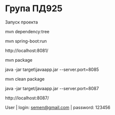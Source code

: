 Група ПД925
===============================
Запуск проекта

mvn dependency:tree

mvn spring-boot:run

http://localhost:8081/

mvn package

java -jar target\javaapp.jar --server.port=8085


mvn clean package

java -jar target/javaapp.jar --server.port=8087

http://localhost:8087/

User | login: semen@gmail.com | password: 123456